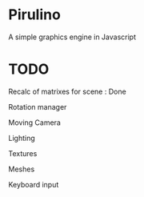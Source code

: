 # Pirulino
A simple graphics engine in Javascript

# TODO  
Recalc of matrixes for scene : Done

Rotation manager

Moving Camera

Lighting

Textures

Meshes

Keyboard input
